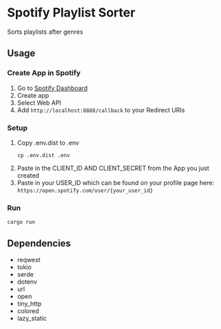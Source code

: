 # Spotify Playlist Sorter

Sorts playlists after genres

## Usage

### Create App in Spotify

1. Go to [Spotify Dashboard](https://developer.spotify.com/dashboard)
2. Create app
3. Select Web API
4. Add `http://localhost:8888/callback` to your Redirect URIs

### Setup

1. Copy .env.dist to .env
    ```shell
    cp .env.dist .env
    ```
2. Paste in the CLIENT_ID AND CLIENT_SECRET from the App you just created
3. Paste in your USER_ID which can be found on your profile page here: `https://open.spotify.com/user/{your_user_id}`

### Run

```shell
cargo run
```

## Dependencies

* reqwest
* tokio
* serde
* dotenv
* url
* open
* tiny_http
* colored
* lazy_static